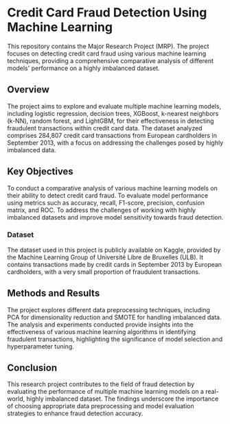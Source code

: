 # Credit Card Fraud Detection Using Machine Learning
This repository contains the Major Research Project (MRP). The project focuses on detecting credit card fraud using various machine learning techniques, providing a comprehensive comparative analysis of different models' performance on a highly imbalanced dataset.

## Overview
The project aims to explore and evaluate multiple machine learning models, including logistic regression, decision trees, XGBoost, k-nearest neighbors (k-NN), random forest, and LightGBM, for their effectiveness in detecting fraudulent transactions within credit card data. The dataset analyzed comprises 284,807 credit card transactions from European cardholders in September 2013, with a focus on addressing the challenges posed by highly imbalanced data.

## Key Objectives
To conduct a comparative analysis of various machine learning models on their ability to detect credit card fraud.
To evaluate model performance using metrics such as accuracy, recall, F1-score, precision, confusion matrix, and ROC.
To address the challenges of working with highly imbalanced datasets and improve model sensitivity towards fraud detection.
### Dataset
The dataset used in this project is publicly available on Kaggle, provided by the Machine Learning Group of Université Libre de Bruxelles (ULB). It contains transactions made by credit cards in September 2013 by European cardholders, with a very small proportion of fraudulent transactions.

## Methods and Results
The project explores different data preprocessing techniques, including PCA for dimensionality reduction and SMOTE for handling imbalanced data. The analysis and experiments conducted provide insights into the effectiveness of various machine learning algorithms in identifying fraudulent transactions, highlighting the significance of model selection and hyperparameter tuning.

## Conclusion
This research project contributes to the field of fraud detection by evaluating the performance of multiple machine learning models on a real-world, highly imbalanced dataset. The findings underscore the importance of choosing appropriate data preprocessing and model evaluation strategies to enhance fraud detection accuracy.
